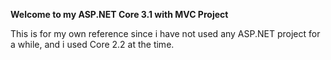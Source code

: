 **Welcome to my ASP.NET Core 3.1 with MVC Project**

This is for my own reference since i have not used any ASP.NET project for a while, and i used Core 2.2 at the time.
